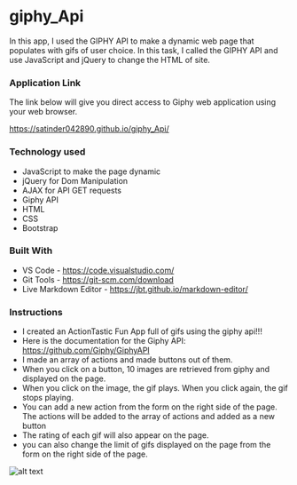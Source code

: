 # giphy_Api

In this app, I used the GIPHY API to make a dynamic web page that populates with gifs of user choice. 
In this task, I called the GIPHY API and use JavaScript and jQuery to change the HTML of site.

### Application Link
The link below will give you direct access to Giphy web application using your web browser.

https://satinder042890.github.io/giphy_Api/

### Technology used
* JavaScript to make the page dynamic
* jQuery for Dom Manipulation
* AJAX for API GET requests
* Giphy API
* HTML
* CSS
* Bootstrap

### Built With
* VS Code - https://code.visualstudio.com/
* Git Tools - https://git-scm.com/download
* Live Markdown Editor - https://jbt.github.io/markdown-editor/

### Instructions
* I created an ActionTastic Fun App full of gifs using the giphy api!!!
* Here is the documentation for the Giphy API: https://github.com/Giphy/GiphyAPI
* I made an array of actions and made buttons out of them.
* When you click on a button, 10 images are retrieved from giphy and displayed on the page.
* When you click on the image, the gif plays. When you click again, the gif stops playing.
* You can add a new action from the form on the right side of the page. The actions will be added to the array of actions and added as a new button
* The rating of each gif will also appear on the page.
* you can also change the limit of gifs displayed on the page from the form on the right side of the page.

![alt text](https://github.com/satinder042890/giphy_Api/blob/master/images/startscreen.gif)
